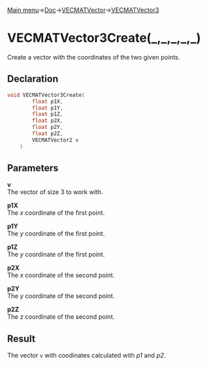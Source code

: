 [Main menu](../../../../Readme.md)->[Doc](../../../VECMATKit.md)->[VECMATVector](../../VECMATVector.md)->[VECMATVector3](../../VECMATVector3.md)

# VECMATVector3Create(\_,\_,\_,\_,\_)
Create a vector with the coordinates of the two given points.

## **Declaration**
```C
void VECMATVector3Create(
        float p1X,
        float p1Y,
        float p1Z,
        float p2X,
        float p2Y,
        float p2Z,
        VECMATVector2 v
    )
```


## **Parameters**
**v**\
The vector of size 3 to work with.

**p1X**\
The _x_ coordinate of the first point.

**p1Y**\
The _y_ coordinate of the first point.

**p1Z**\
The _y_ coordinate of the first point.

**p2X**\
The _x_ coordinate of the second point.

**p2Y**\
The _y_ coordinate of the second point.

**p2Z**\
The _z_ coordinate of the second point.

## **Result**
The vector `v` with coodinates calculated with _p1_ and _p2_.
